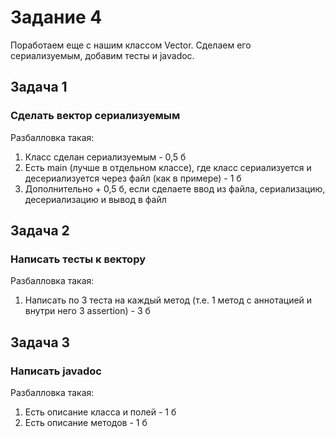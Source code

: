 # Задание 4

Поработаем еще с нашим классом Vector. Сделаем его сериализуемым, добавим тесты и javadoc.

## Задача 1

### Сделать вектор сериализуемым

Разбалловка такая:
1. Класс сделан сериализуемым - 0,5 б
2. Есть main (лучше в отдельном классе), где класс сериализуется и десериализуется через файл (как в примере) - 1 б
3. Дополнительно + 0,5 б, если сделаете ввод из файла, сериализацию, десериализацию и вывод в файл

## Задача 2
### Написать тесты к вектору

Разбалловка такая:
1. Написать по 3 теста на каждый метод (т.е. 1 метод с аннотацией и внутри него 3 assertion) - 3 б

## Задача 3
### Написать javadoc

Разбалловка такая:
1. Есть описание класса и полей - 1 б
2. Есть описание методов - 1 б
